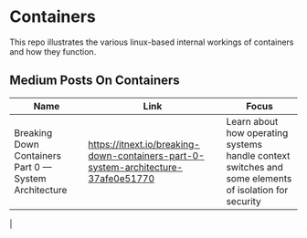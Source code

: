 # Containers

This repo illustrates the various linux-based internal workings of containers and how they function.

## Medium Posts On Containers
| Name | Link | Focus
| ---  | ---  | ---  |
|Breaking Down Containers  Part 0 — System Architecture | https://itnext.io/breaking-down-containers-part-0-system-architecture-37afe0e51770 | Learn about how operating systems handle context switches and some elements of isolation for security
| 
